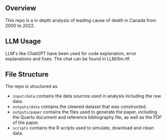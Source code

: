 ## Overview

This repo is a in depth analysis of  leading cause of death in Canada from 2000 to 2022.

## LLM Usage
LLM's like ChatGPT have been used for code explanation, error explanations and fixes. The chat can be found in LLM/llm.rtf.

## File Structure
The repo is structured as:

-   `input/data` contains the data sources used in analysis including the raw data.
-   `outputs/data` contains the cleaned dataset that was constructed.
-   `outputs/paper` contains the files used to generate the paper, including the Quarto document and reference bibliography file, as well as the PDF of the paper. 
-   `scripts` contains the R scripts used to simulate, download and clean data.